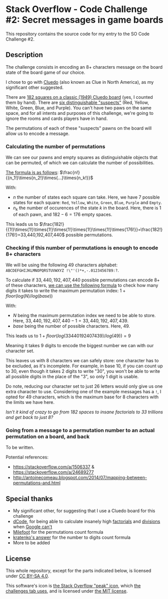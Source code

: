 # Stack Overflow - Code Challenge #2: Secret messages in game boards

This repository contains the source code for my entry to the SO Code Challenge #2.

## Description

The challenge consists in encoding an 8+ characters message on the board state of the board game of our choice.

I chose to go with [Cluedo](https://cluedo.fandom.com/wiki/Cluedo_Board_Game) (also known as Clue in North America), as my significant other suggested.

There are [182 squares on a classic (1949) Cluedo board](https://cluedo.fandom.com/wiki/File:UK_Game_Board_(First_edition,_1949).jpg) (yes, I counted them by hand). There are [six distinguishable "suspects"](https://cluedo.fandom.com/wiki/Cluedo_1949#Suspects) (Red, Yellow, White, Green, Blue, and Purple). You can't have two paws on the same space, and for all intents and purposes of this challenge, we're going to ignore the rooms and cards players have in hand.

The permutations of each of these "suspects" pawns on the board will allow us to encode a message.

### Calculating the number of permutations

We can see our pawns and empty squares as distinguishable objects that can be permuted, of which we can calculate the number of possibilities.

[The formula is as follows](http://www.milefoot.com/math/discrete/counting/counting.htm): $\frac{n!}{{n_1!}\times{n_2!}\times{...}\times{n_k!}}$

With:
* $n$ the number of states each square can take. Here, we have 7 possible states for each square: ``Red``, ``Yellow``, ``White``, ``Green``, ``Blue``, ``Purple`` and ``Empty``.
* $n_k$ the number of occurences of the state $k$ in the board. Here, there is $1$ of each pawn, and $182 - 6 = 176$ empty spaces.

This leads us to $\frac{182!}{{1!}\times{1!}\times{1!}\times{1!}\times{1!}\times{1!}\times{176!}}=\frac{182!}{176!}=33,440,192,407,440$ possible permutations.

### Checking if this number of permutations is enough to encode 8+ characters

We will be using the following 49 characters alphabet: ``ABCDEFGHIJKLMNOPQRSTUVWXYZ !\"'()*+,-.0123456789:?``.

To calculate if $33,440,192,407,440$ possible permutations can encode 8+ of these characters, [we can use the following formula](https://stackoverflow.com/a/29847712/9399492) to check how many digits it takes to write the maximum permutation index: $1 + floor(log(N) / log(base))$

With:
* $N$ being the maximum permutation index we need to be able to store. Here, $33,440,192,407,440 - 1 = 33,440,192,407,439$.
* $base$ being the number of possible characters. Here, $49$.

This leads us to $1 + floor(log(33440192407439) / log(49)) = 9$

Meaning it takes 9 digits to encode the biggest number we can with our character set.

This leaves us with 8 characters we can safely store: one character has to be excluded, as it's incomplete. For example, in base 10, if you can count up to 30, even though it takes 2 digits to write "30", you won't be able to write all possible digits in the place of the "3", so only 1 digit is usable.

Do note, reducing our character set to just 26 letters would only give us one extra character to use. Considering one of the example messages has a ``!``, I opted for 49 characters, which is the maximum base for 8 characters with the limits we have here.

*Isn't it kind of crazy to go from 182 spaces to insane factorials to 33 trillions and get back to just 8?*

### Going from a message to a permutation number to an actual permutation on a board, and back

To be written.

Potential references:
- https://stackoverflow.com/a/1506337 & https://stackoverflow.com/a/24689277
- http://antoinecomeau.blogspot.com/2014/07/mapping-between-permutations-and.html

## Special thanks

- My significant other, for suggesting that I use a Cluedo board for this challenge
- [dCode](https://www.dcode.fr/), for being able to calculate insanely high [factorials](https://www.dcode.fr/factorial) and [divisions](https://www.dcode.fr/big-numbers-division) when [Google can't](https://www.google.com/search?q=(182!)%2F(176!))
- [Milefoot](http://www.milefoot.com/math/discrete/counting/counting.htm) for the permutations count formula
- [kratenko](https://stackoverflow.com/users/1358283/kratenko)['s answer](https://stackoverflow.com/a/29847712/9399492) for the number to digits count formula
- More to be added

## License

This whole repository, except for the parts indicated below, is licensed under [CC BY-SA 4.0](https://github.com/giroletm/SO-CC2/blob/master/LICENSE).

This software's icon is [the Stack Overflow "peak" icon](https://stackoverflow.design/product/foundation/icons/#peak), which [the challenges tab uses](https://stackoverflow.com/beta/challenges), and is licensed under [the MIT license](https://github.com/StackExchange/Stacks-Icons/blob/production/LICENSE.md).

